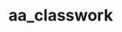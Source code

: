 # aa_classwork
 
                       
                       
                       
                                                             
          
                         
          

          
                         
                          
          

          
                         
          
        
                        
                                  
          
                        
          

          
                         
          

          
                         
          


                                  
          

          
                         
          
                        
          

          
                         
          
                        
          

          
                         
          

                         
          
